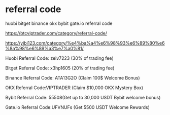 # referral code
huobi bitget binance okx bybit gate.io referral code

https://btcviptrader.com/category/referral-code/

https://yibi123.com/category/%e4%ba%a4%e6%98%93%e6%89%80%e6%8a%98%e6%89%a3%e7%a0%81/


Huobi Referral Code: zeiv7223 (30% of trading fee)

Bitget Referral Code: x3hp1605 (20% of trading fee)

Binance Referral Code: ATA13G2O (Claim 100$ Welcome Bonus) 

OKX Referral Code:VIPTRADER (Claim $10,000 OKX Mystery Box)

Bybit Referral Code: 55508(Get up to 30,000 USDT Bybit welcome bonus)

Gate.io Referral Code:UFVNUFs (Get 5500 USDT Welcome Rewards)
